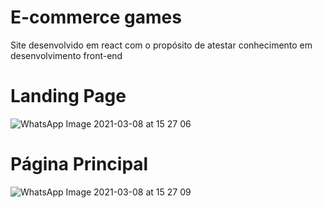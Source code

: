 # E-commerce games

Site desenvolvido em react com o propósito de atestar conhecimento em desenvolvimento front-end

# Landing Page

![WhatsApp Image 2021-03-08 at 15 27 06](https://user-images.githubusercontent.com/54643342/110364955-2ea97400-8023-11eb-9a58-b9784cf97638.jpeg)

# Página Principal

![WhatsApp Image 2021-03-08 at 15 27 09](https://user-images.githubusercontent.com/54643342/110365234-8c3dc080-8023-11eb-808e-beaa4622c9d5.jpeg)
